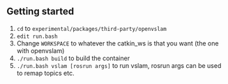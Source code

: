 
## Getting started

1. `cd` to `experimental/packages/third-party/openvslam`
2. `edit run.bash`
3. Change `WORKSPACE` to whatever the catkin_ws is that you want (the one with openvslam)
4. `./run.bash build` to build the container
5. `./run.bash vslam [rosrun args]` to run vslam, rosrun args can be used to remap topics etc.

